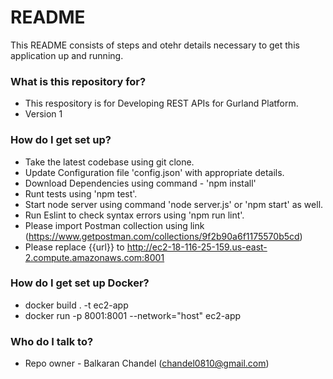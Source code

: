 # README #

This README consists of steps and otehr details necessary to get this application up and running.

### What is this repository for? ###

* This respository is for Developing REST APIs for Gurland  Platform.
* Version 1

### How do I get set up? ###

* Take the latest codebase using git clone.
* Update Configuration file 'config.json' with appropriate details.
* Download Dependencies using command - 'npm install'
* Runt tests using 'npm test'.
* Start node server using command 'node server.js' or 'npm start' as well.
* Run Eslint to check syntax errors using 'npm run lint'.
* Please import Postman collection using link (https://www.getpostman.com/collections/9f2b90a6f1175570b5cd)
* Please replace {{url}} to http://ec2-18-116-25-159.us-east-2.compute.amazonaws.com:8001

### How do I get set up Docker? ###

* docker build . -t ec2-app
* docker run -p 8001:8001 --network="host" ec2-app


### Who do I talk to? ###

* Repo owner - Balkaran Chandel (chandel0810@gmail.com)
